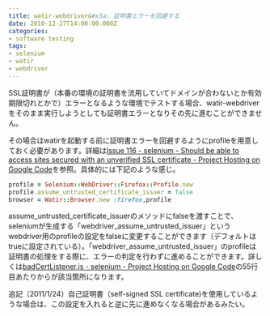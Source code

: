 ```yaml
---
title: watir-webdriver&#x3a; 証明書エラーを回避する
date: 2010-12-27T14:00:00.000Z
categories:
- software testing
tags:
- selenium
- watir
- webdriver
---
```

SSL証明書が（本番の環境の証明書を流用していてドメインが合わないとか有効期限切れとかで）エラーとなるような環境でテストする場合、watir-webdriverをそのまま実行しようとしても証明書エラーとなりその先に進むことができません。<!-- more -->

その場合はwatirを起動する前に証明書エラーを回避するようにprofileを用意しておく必要があります。詳細は[Issue 116 - selenium - Should be able to access sites secured with an unverified SSL certificate - Project Hosting on Google Code](http://code.google.com/p/selenium/issues/detail?id=116)を参照。具体的には下記のような感じ。

```ruby
profile = Selenium::WebDriver::Firefox::Profile.new
profile.assume_untrusted_certificate_issuer = false
browser = Watir::Browser.new :firefox,profile
```

assume\_untrusted\_certificate\_issuerのメソッドにfalseを渡すことで、seleniumが生成する「webdriver\_assume\_untrusted\_issuer」というwebdriver用のprofileの設定をfalseに変更することができます（デフォルトはtrueに設定されている）。「webdriver\_assume\_untrusted_issuer」のprofileは証明書の処理をする際に、エラーの判定を行わずに進めることができます。詳しくは[badCertListener.js - selenium - Project Hosting on Google Code](http://code.google.com/p/selenium/source/browse/trunk/firefox/src/extension/components/badCertListener.js)の55行目あたりからが該当箇所になります。

追記（2011/1/24）自己証明書（self-signed SSL certificate)を使用しているような場合は、この設定を入れると逆に先に進めなくなる場合があるみたい。

